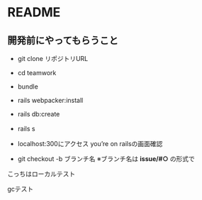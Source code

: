 # README
## 開発前にやってもらうこと

- git clone リポジトリURL

- cd teamwork

- bundle

- rails webpacker:install

- rails db:create

- rails s　

- localhost:300にアクセス
you’re on railsの画面確認

- git checkout -b ブランチ名
  ※ブランチ名は **issue/#○** の形式で


こっちはローカルテスト

gcテスト